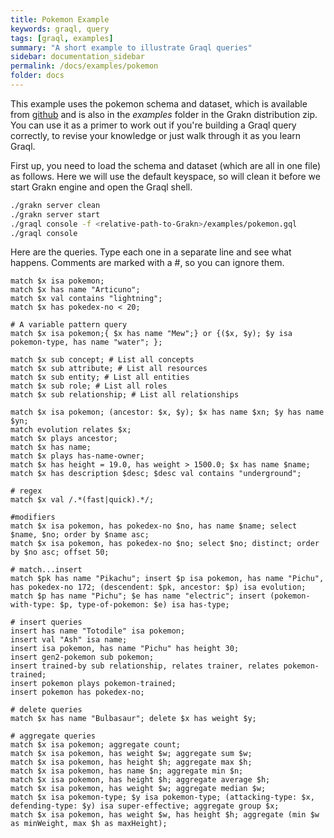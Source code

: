 ```yaml
---
title: Pokemon Example
keywords: graql, query
tags: [graql, examples]
summary: "A short example to illustrate Graql queries"
sidebar: documentation_sidebar
permalink: /docs/examples/pokemon
folder: docs
---
```


This example uses the pokemon schema and dataset, which is available from [github](https://github.com/graknlabs/grakn/blob/master/grakn-dist/src/examples/pokemon.gql) and is also in the *examples* folder in the Grakn distribution zip. You can use it as a primer to work out if you're building a Graql query correctly, to revise your knowledge or just walk through it as you learn Graql.

First up, you need to load the schema and dataset (which are all in one file) as follows. Here we will use the default keyspace, so will clean it before we start Grakn engine and open the Graql shell.

```bash
./grakn server clean
./grakn server start
./graql console -f <relative-path-to-Grakn>/examples/pokemon.gql
./graql console
```

Here are the queries. Type each one in a separate line and see what happens. Comments are marked with a #, so you can ignore them.

```graql-skip-test
match $x isa pokemon;
match $x has name "Articuno";
match $x val contains "lightning";
match $x has pokedex-no < 20;

# A variable pattern query
match $x isa pokemon;{ $x has name "Mew";} or {($x, $y); $y isa pokemon-type, has name "water"; };

match $x sub concept; # List all concepts
match $x sub attribute; # List all resources
match $x sub entity; # List all entities
match $x sub role; # List all roles
match $x sub relationship; # List all relationships

match $x isa pokemon; (ancestor: $x, $y); $x has name $xn; $y has name $yn;
match evolution relates $x;
match $x plays ancestor;
match $x has name;
match $x plays has-name-owner;
match $x has height = 19.0, has weight > 1500.0; $x has name $name;
match $x has description $desc; $desc val contains "underground";

# regex
match $x val /.*(fast|quick).*/;

#modifiers
match $x isa pokemon, has pokedex-no $no, has name $name; select $name, $no; order by $name asc;
match $x isa pokemon, has pokedex-no $no; select $no; distinct; order by $no asc; offset 50;

# match...insert
match $pk has name "Pikachu"; insert $p isa pokemon, has name "Pichu", has pokedex-no 172; (descendent: $pk, ancestor: $p) isa evolution;
match $p has name "Pichu"; $e has name "electric"; insert (pokemon-with-type: $p, type-of-pokemon: $e) isa has-type;

# insert queries
insert has name "Totodile" isa pokemon;
insert val "Ash" isa name;
insert isa pokemon, has name "Pichu" has height 30;
insert gen2-pokemon sub pokemon;
insert trained-by sub relationship, relates trainer, relates pokemon-trained;
insert pokemon plays pokemon-trained;
insert pokemon has pokedex-no;

# delete queries
match $x has name "Bulbasaur"; delete $x has weight $y;

# aggregate queries
match $x isa pokemon; aggregate count;
match $x isa pokemon, has weight $w; aggregate sum $w;
match $x isa pokemon, has height $h; aggregate max $h;
match $x isa pokemon, has name $n; aggregate min $n;
match $x isa pokemon, has height $h; aggregate average $h;
match $x isa pokemon, has weight $w; aggregate median $w;
match $x isa pokemon-type; $y isa pokemon-type; (attacking-type: $x, defending-type: $y) isa super-effective; aggregate group $x;
match $x isa pokemon, has weight $w, has height $h; aggregate (min $w as minWeight, max $h as maxHeight);


```
